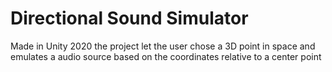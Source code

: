 # Directional Sound Simulator
Made in Unity 2020 the project let the user chose a 3D point in space and emulates a audio source based on the coordinates relative to a center point
